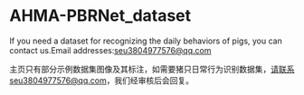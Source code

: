 # AHMA-PBRNet_dataset
If you need a dataset for recognizing the daily behaviors of pigs, you can contact us.Email addresses:seu3804977576@qq.com



主页只有部分示例数据集图像及其标注，如需要猪只日常行为识别数据集，请联系seu3804977576@qq.com，我们经审核后会回复。
